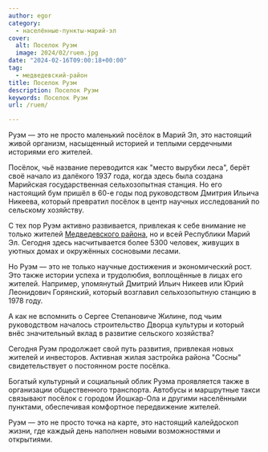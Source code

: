 ```yaml
---
author: egor
category:
  - населённые-пункты-марий-эл
cover:
  alt: Поселок Руэм
  image: 2024/02/ruem.jpg
date: "2024-02-16T09:00:18+00:00"
tag:
  - медведевский-район
title: Поселок Руэм
description: Поселок Руэм
keywords: Поселок Руэм
url: /ruem/

---
```

Руэм — это не просто маленький посёлок в Марий Эл, это настоящий живой организм, насыщенный историей и теплыми сердечными историями его жителей.

Посёлок, чьё название переводится как "место вырубки леса", берёт своё начало из далёкого 1937 года, когда здесь была создана Марийская государственная сельхозопытная станция. Но его настоящий бум пришёл в 60-е годы под руководством Дмитрия Ильича Никеева, который превратил посёлок в центр научных исследований по сельскому хозяйству.

С тех пор Руэм активно развивается, привлекая к себе внимание не только жителей [Медведевского района](/medvedevskij-rajon/), но и всей Республики Марий Эл. Сегодня здесь насчитывается более 5300 человек, живущих в уютных домах и окружённых сосновыми лесами.

Но Руэм — это не только научные достижения и экономический рост. Это также истории успеха и трудолюбия, воплощённые в лицах его жителей. Например, упомянутый Дмитрий Ильич Никеев или Юрий Леонидович Горянский, который возглавил сельхозопытную станцию в 1978 году.

А как не вспомнить о Сергее Степановиче Жилине, под чьим руководством началось строительство Дворца культуры и который внёс значительный вклад в развитие сельского хозяйства?

Сегодня Руэм продолжает свой путь развития, привлекая новых жителей и инвесторов. Активная жилая застройка района "Сосны" свидетельствует о постоянном росте посёлка.

Богатый культурный и социальный облик Руэма проявляется также в организации общественного транспорта. Автобусы и маршрутные такси связывают посёлок с городом Йошкар-Ола и другими населёнными пунктами, обеспечивая комфортное передвижение жителей.

Руэм — это не просто точка на карте, это настоящий калейдоскоп жизни, где каждый день наполнен новыми возможностями и открытиями.
